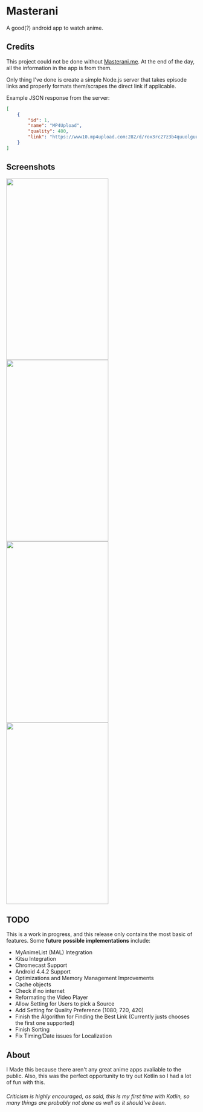 # Masterani
A good(?) android app to watch anime.

## Credits
This project could not be done without [Masterani.me](https://www.masterani.me). At the end of the day, all the information in the app is from them.  
  
Only thing I've done is create a simple Node.js server that takes episode links and properly formats them/scrapes the direct link if applicable.  
  
Example JSON response from the server:
 
```json
[
    {
        "id": 1,
        "name": "MP4Upload",
        "quality": 480,
        "link": "https://www10.mp4upload.com:282/d/rox3rc27z3b4quuolguuqokmcsejrewt27d6w56j3ngfnexajamlnaaz/Naruto - 001 - Enter Naruto Uzumaki! [DarkDream].mp4"
    }
]
```

## Screenshots
<img align="left" src="https://i.imgur.com/r2KiSSJ.jpg" width="270" height="480"/>
<img align="left" src="https://i.imgur.com/j1rKvfP.jpg" width="270" height="480"/>
<img align="left" src="https://i.imgur.com/WKmRmu0.jpg" width="270" height="480"/>
<img align="center" src="https://i.imgur.com/v7IjgiP.jpg" width="270" height="480"/>



## TODO
This is a work in progress, and this release only contains the most basic of features. Some **future possible implementations** include:
* MyAnimeList (MAL) Integration
* Kitsu Integration
* Chromecast Support
* Android 4.4.2 Support
* Optimizations and Memory Management Improvements
* Cache objects
* Check if no internet
* Reformating the Video Player
* Allow Setting for Users to pick a Source
* Add Setting for Quality Preference (1080, 720, 420)
* Finish the Algorithm for Finding the Best Link (Currently justs chooses the first one supported)
* Finish Sorting
* Fix Timing/Date issues for Localization

## About
I Made this because there aren't any great anime apps avaliable to the public. Also, this was the perfect opportunity to try out Kotlin so I had a lot of fun with this.

###### Criticism is highly encouraged, as said, this is my first time with Kotlin, so many things are probably not done as well as it should've been.
